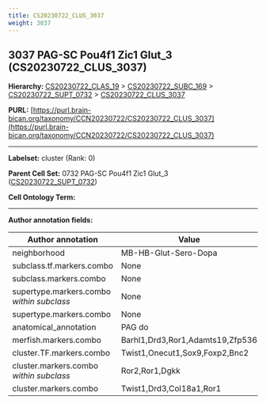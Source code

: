 ```yaml
---
title: CS20230722_CLUS_3037
weight: 3037
---
```

## 3037 PAG-SC Pou4f1 Zic1 Glut_3 (CS20230722_CLUS_3037)
<b>Hierarchy: </b>
[CS20230722_CLAS_19](../CS20230722_CLAS_19) >
[CS20230722_SUBC_169](../CS20230722_SUBC_169) >
[CS20230722_SUPT_0732](../CS20230722_SUPT_0732) >
[CS20230722_CLUS_3037](../CS20230722_CLUS_3037)

**PURL:** [https://purl.brain-bican.org/taxonomy/CCN20230722/CS20230722_CLUS_3037](https://purl.brain-bican.org/taxonomy/CCN20230722/CS20230722_CLUS_3037)

---


**Labelset:** cluster (Rank: 0)

**Parent Cell Set:** 0732 PAG-SC Pou4f1 Zic1 Glut_3 ([CS20230722_SUPT_0732](../CS20230722_SUPT_0732))



**Cell Ontology Term:** 

[MARKER GENES.]: #


---

[TRANSFERRED ANNOTATIONS.]: #


[AUTHOR ANNOTATION FIELDS.]: #


**Author annotation fields:**

| Author annotation | Value |
|-------------------|-------|
|neighborhood|MB-HB-Glut-Sero-Dopa|
|subclass.tf.markers.combo|None|
|subclass.markers.combo|None|
|supertype.markers.combo _within subclass_|None|
|supertype.markers.combo|None|
|anatomical_annotation|PAG do|
|merfish.markers.combo|Barhl1,Drd3,Ror1,Adamts19,Zfp536|
|cluster.TF.markers.combo|Twist1,Onecut1,Sox9,Foxp2,Bnc2|
|cluster.markers.combo _within subclass_|Ror2,Ror1,Dgkk|
|cluster.markers.combo|Twist1,Drd3,Col18a1,Ror1|
